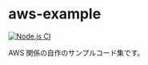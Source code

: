 # aws-example

[![Node.js CI](https://github.com/poad/aws-example/actions/workflows/ci.yml/badge.svg)](https://github.com/poad/aws-example/actions/workflows/ci.yml)

AWS 関係の自作のサンプルコード集です。
